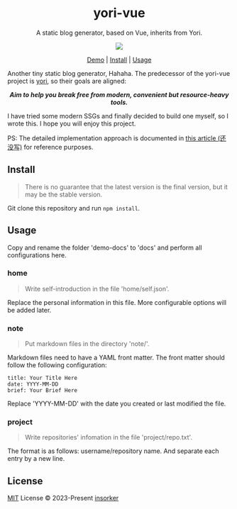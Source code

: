 <h1 align="center">
yori-vue
</h1>

<p align="center">
A static blog generator, based on Vue, inherits from Yori.
</p>

<p align="center">
  <a href="https://github.com/insorker/yori-vue">
    <img src="https://img.shields.io/badge/version-0.2.0-blue.svg" />
  </a>
</p>

<p align="center">
  <a href="https://insorker.github.io/">Demo</a> | <a href="https://github.com/insorker/yori-vue#Install">Install</a> | <a href="https://github.com/insorker/yori-vue#Usage">Usage</a>
</p>

Another tiny static blog generator, Hahaha. The predecessor of the yori-vue project is [yori](https://github.com/insorker/yori), so their goals are aligned:

<p align="center">
<b><i>Aim to help you break free from modern, convenient but resource-heavy tools.</b></i>
</p>

I have tried some modern SSGs and finally decided to build one myself, so I wrote this. I hope you will enjoy this project.

PS: The detailed implementation approach is documented in [this article (还没写)]('') for reference purposes.

## Install

> There is no guarantee that the latest version is the final version, but it may be the stable version.

Git clone this repository and run `npm install`.

## Usage

Copy and rename the folder 'demo-docs' to 'docs' and perform all configurations here.

### home

> Write self-introduction in the file 'home/self.json'.

Replace the personal information in this file. More configurable options will be added later.

### note

> Put markdown files in the directory 'note/'.

Markdown files need to have a YAML front matter. The front matter should follow the following configuration:

```
title: Your Title Here
date: YYYY-MM-DD
brief: Your Brief Here
```

Replace 'YYYY-MM-DD' with the date you created or last modified the file.

### project

> Write repositories' infomation in the file 'project/repo.txt'.

The format is as follows: username/repository name. And separate each entry by a new line.

## License

[MIT](LICENSE) License © 2023-Present [insorker](https://github.com/insorker)